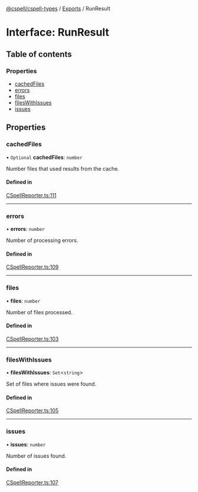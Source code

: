 [@cspell/cspell-types](../README.md) / [Exports](../modules.md) / RunResult

# Interface: RunResult

## Table of contents

### Properties

- [cachedFiles](RunResult.md#cachedfiles)
- [errors](RunResult.md#errors)
- [files](RunResult.md#files)
- [filesWithIssues](RunResult.md#fileswithissues)
- [issues](RunResult.md#issues)

## Properties

### cachedFiles

• `Optional` **cachedFiles**: `number`

Number files that used results from the cache.

#### Defined in

[CSpellReporter.ts:111](https://github.com/streetsidesoftware/cspell/blob/9347337/packages/cspell-types/src/CSpellReporter.ts#L111)

___

### errors

• **errors**: `number`

Number of processing errors.

#### Defined in

[CSpellReporter.ts:109](https://github.com/streetsidesoftware/cspell/blob/9347337/packages/cspell-types/src/CSpellReporter.ts#L109)

___

### files

• **files**: `number`

Number of files processed.

#### Defined in

[CSpellReporter.ts:103](https://github.com/streetsidesoftware/cspell/blob/9347337/packages/cspell-types/src/CSpellReporter.ts#L103)

___

### filesWithIssues

• **filesWithIssues**: `Set`<`string`\>

Set of files where issues were found.

#### Defined in

[CSpellReporter.ts:105](https://github.com/streetsidesoftware/cspell/blob/9347337/packages/cspell-types/src/CSpellReporter.ts#L105)

___

### issues

• **issues**: `number`

Number of issues found.

#### Defined in

[CSpellReporter.ts:107](https://github.com/streetsidesoftware/cspell/blob/9347337/packages/cspell-types/src/CSpellReporter.ts#L107)
